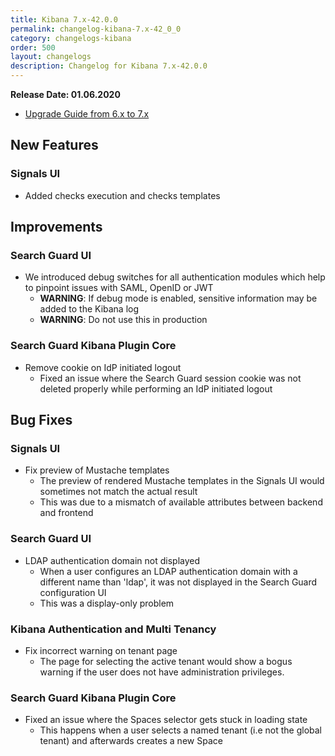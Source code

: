 ```yaml
---
title: Kibana 7.x-42.0.0
permalink: changelog-kibana-7.x-42_0_0
category: changelogs-kibana
order: 500
layout: changelogs
description: Changelog for Kibana 7.x-42.0.0	
---
```


<!--- Copyright 2020 floragunn GmbH -->

**Release Date: 01.06.2020**

* [Upgrade Guide from 6.x to 7.x](../_docs_installation/installation_upgrading_6_7.md)

## New Features



### Signals UI

* Added checks execution and checks templates
<p />
<p />


## Improvements



### Search Guard UI

* We introduced debug switches for all authentication modules which help to pinpoint issues with SAML, OpenID or JWT
  * **WARNING**: If debug mode is enabled, sensitive information may be added to the Kibana log
  * **WARNING**: Do not use this in production
<p />


### Search Guard Kibana Plugin Core

* Remove cookie on IdP initiated logout
  * Fixed an issue where the Search Guard session cookie was not deleted properly while performing an IdP initiated logout
<p />


## Bug Fixes



### Signals UI

* Fix preview of Mustache templates
  * The preview of rendered Mustache templates in the Signals UI would sometimes not match the actual result
  * This was due to a mismatch of available attributes between backend and frontend
<p />


### Search Guard UI

* LDAP authentication domain not displayed
  * When a user configures an LDAP authentication domain with a different name than 'ldap', it was not displayed in the Search Guard configuration UI
  * This was a display-only problem
<p />


### Kibana Authentication and Multi Tenancy

* Fix incorrect warning on tenant page
  * The page for selecting the active tenant would show a bogus warning if the user does not have administration privileges.
<p />


### Search Guard Kibana Plugin Core

* Fixed an issue where the Spaces selector gets stuck in loading state
  * This happens when a user selects a named tenant (i.e not the global tenant) and afterwards creates a new Space
<p />


